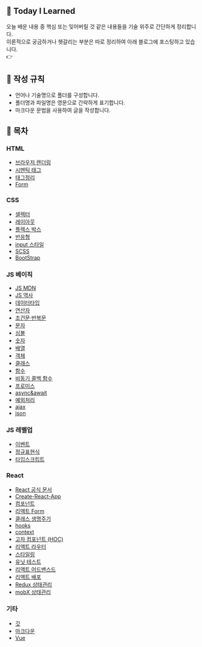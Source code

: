 ## 🌱 Today I Learned
오늘 배운 내용 중 핵심 또는 잊어버릴 것 같은 내용들을 기술 위주로 간단하게 정리합니다.  
이론적으로 궁금하거나 헷갈리는 부분은 따로 정리하여 아래 블로그에 포스팅하고 있습니다.  
👉 


## 📃 작성 규칙
- 언어나 기술명으로 폴더를 구성합니다.
- 폴더명과 파일명은 영문으로 간략하게 표기합니다.
- 마크다운 문법을 사용하여 글을 작성합니다.

## 📌 목차

### HTML
- [브라우저 렌더링]()
- [시멘틱 태그]()
- [태그정리]()
- [Form]()

### CSS
- [셀렉터]()
- [레이아웃]()
- [플렉스 박스]()
- [반응형]()
- [input 스타일]()
- [SCSS](https://github.com/014ee/TIL/blob/main/css/scss.md)
- [BootStrap](http://bootstrapk.com/getting-started/)

### JS 베이직
- [JS MDN](https://developer.mozilla.org/ko/docs/Web/JavaScript/Reference)
- [JS 역사](https://github.com/014ee/TIL/blob/main/javascript/about-js.md)
- [데이터타입](https://github.com/014ee/TIL/blob/main/javascript/datatype.md)
- [연산자](https://github.com/014ee/TIL/blob/main/javascript/operator.md)
- [조건문·반복문](https://github.com/014ee/TIL/blob/main/javascript/js-essentials.md)
- [문자](https://github.com/014ee/TIL/blob/main/javascript/string.md)
- [심볼](https://github.com/014ee/TIL/blob/main/javascript/symbol.md)
- [숫자](https://github.com/014ee/TIL/blob/main/javascript/number.md)
- [배열](https://github.com/014ee/TIL/blob/main/javascript/array.md)
- [객체](https://github.com/014ee/TIL/blob/main/javascript/object.md)
- [클래스](https://github.com/014ee/TIL/blob/main/javascript/class.md)
- [함수](https://github.com/014ee/TIL/blob/main/javascript/function.md)
- [비동기 콜백 함수](https://github.com/014ee/TIL/blob/main/javascript/callback.md)
- [프로미스](https://github.com/014ee/TIL/blob/main/javascript/promise.md)
- [async&await](https://github.com/014ee/TIL/blob/main/javascript/async.md)
- [예외처리](https://github.com/014ee/TIL/blob/main/javascript/exception.md)
- [ajax](https://github.com/014ee/TIL/blob/main/javascript/ajax.md)
- [json](https://github.com/014ee/TIL/blob/main/javascript/json.md)

### JS 레벨업
- [이벤트](https://github.com/014ee/TIL/blob/main/javascript/event.md)
- [정규표현식](https://github.com/014ee/TIL/tree/main/regexp)
- [타입스크립트]()

### React
- [React 공식 문서](https://ko.reactjs.org/docs/hello-world.html)
- [Create-React-App](https://github.com/014ee/TIL/blob/main/react/cra.md)
- [컴포넌트](https://github.com/014ee/TIL/blob/main/react/component.md)
- [리액트 Form](https://github.com/014ee/TIL/blob/main/react/form.md)
- [클래스 생명주기](https://github.com/014ee/TIL/blob/main/react/life-cycle.md)
- [hooks](https://github.com/014ee/TIL/blob/main/react/hooks.md)
- [context](https://github.com/014ee/TIL/blob/main/react/context.md)
- [고차 컴포넌트 (HOC)](https://github.com/014ee/TIL/blob/main/react/hoc.md)
- [리액트 라우터](https://github.com/014ee/TIL/blob/main/react/router.md)
- [스타일링](https://github.com/014ee/TIL/blob/main/react/style.md)
- [유닛 테스트](https://github.com/014ee/TIL/blob/main/react/react-testing.md)
- [리액트 어드밴스드](https://github.com/014ee/TIL/blob/main/react/react-advanced.md)
- [리액트 배포](https://github.com/014ee/TIL/blob/main/react/deploy-react.md)
- [Redux 상태관리](https://github.com/014ee/TIL/blob/main/react/redux.md)
- [mobX 상태관리](https://github.com/014ee/TIL/blob/main/react/mobx.md)


### 기타
- [깃](https://github.com/014ee/TIL/blob/main/git/)
- [마크다운](https://github.com/014ee/TIL/tree/main/git)
- [Vue](https://github.com/014ee/TIL/edit/main/vue/vue.md)
